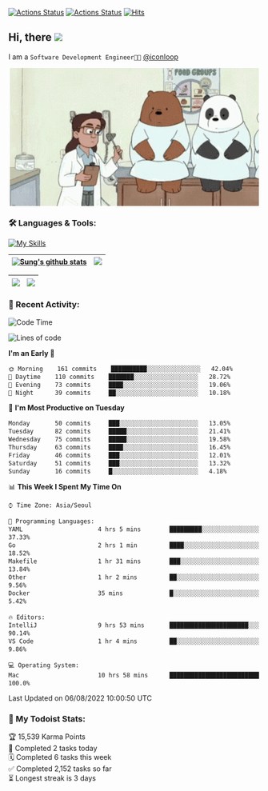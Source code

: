
[![Actions Status](https://github.com/ddok2/ddok2/workflows/Todoist%20Readme/badge.svg)](https://github.com/ddok2/ddok2/actions)
[![Actions Status](https://github.com/ddok2/ddok2/workflows/wakatime-stats/badge.svg)](https://github.com/ddok2/ddok2/actions)
[![Hits](https://hits.seeyoufarm.com/api/count/incr/badge.svg?url=https%3A%2F%2Fgithub.com%2Fddok2&count_bg=%23FF9595&title_bg=%23555555&icon=github.svg&icon_color=%23FFFFFF&title=hits&edge_flat=false)](https://hits.seeyoufarm.com)

<!-- ![visitors](https://visitor-badge.laobi.icu/badge?page_id=ddok2.ddok2) -->
## Hi, there <img src="https://raw.githubusercontent.com/MartinHeinz/MartinHeinz/master/wave.gif" width="3%">

I am a `Software Development Engineer🧑‍💻` [@iconloop](https://github.com/iconloop)


<p align="center">
    <img align="center" alt="GIF" src="img/debugging.gif" />
</p>


### 🛠 Languages & Tools:

[![My Skills](https://skillicons.dev/icons?i=go,js,ts,py,express,react,svelte,jquery,pug,mongodb,mysql,redis,aws,docker,kubernetes)](https://skillicons.dev)


| <a href="https://github.com/ddok2"><img align="center" src="https://github-readme-stats.vercel.app/api?username=ddok2&show_icons=true&include_all_commits=true&count_private=true&theme=buefy&hide_border=true" alt="Sung's github stats" /></a> | <a href="https://github.com/ddok2"><img src="http://github-readme-streak-stats.herokuapp.com?user=ddok2&hide_border=true" /></a> |
| ------------- |------------- |


| <a href="https://github.com/ddok2"><img align="center" src="https://github-readme-stats.vercel.app/api/top-langs/?username=ddok2&theme=buefy&hide=html,css&hide_border=true width=50%" /></a> | <a href="https://github.com/ddok2"><img align="center" src="https://activity-graph.herokuapp.com/graph?username=ddok2&theme=github&hide_border=true" height="250" /></a> |
| ------------- |--------------------------------------------------------------------------------------------------------------------------------------------------------------------------|


<!-- <details open>
    <summary>📈 My GitHub Stats</summary>
    <p align="center">
        <a href="https://github.com/ddok2">
            <img align="center" src="https://github-readme-stats.vercel.app/api?username=ddok2&show_icons=true&include_all_commits=true&count_private=true&theme=buefy&hide_border=true" alt="Sung's github stats" />
        </a>
    </p>
</details>
<details>
    <summary>💬 Top Languages</summary>
    <p align="center"> 
        <a href="https://github.com/ddok2">
            <img align="center" src="https://github-readme-stats.vercel.app/api/top-langs/?username=ddok2&layout=compact&theme=buefy&hide=html,css&hide_border=true" />
        </a>
    </p>
</details> -->


### 🌈 Recent Activity:
<!--START_SECTION:waka-->
![Code Time](http://img.shields.io/badge/Code%20Time-0%20secs-blue)

![Lines of code](https://img.shields.io/badge/From%20Hello%20World%20I%27ve%20Written-274%20Thousand%20lines%20of%20code-blue)

**I'm an Early 🐤** 

```text
🌞 Morning    161 commits    ██████████░░░░░░░░░░░░░░░   42.04% 
🌆 Daytime    110 commits    ███████░░░░░░░░░░░░░░░░░░   28.72% 
🌃 Evening    73 commits     ████░░░░░░░░░░░░░░░░░░░░░   19.06% 
🌙 Night      39 commits     ██░░░░░░░░░░░░░░░░░░░░░░░   10.18%

```
📅 **I'm Most Productive on Tuesday** 

```text
Monday       50 commits     ███░░░░░░░░░░░░░░░░░░░░░░   13.05% 
Tuesday      82 commits     █████░░░░░░░░░░░░░░░░░░░░   21.41% 
Wednesday    75 commits     █████░░░░░░░░░░░░░░░░░░░░   19.58% 
Thursday     63 commits     ████░░░░░░░░░░░░░░░░░░░░░   16.45% 
Friday       46 commits     ███░░░░░░░░░░░░░░░░░░░░░░   12.01% 
Saturday     51 commits     ███░░░░░░░░░░░░░░░░░░░░░░   13.32% 
Sunday       16 commits     █░░░░░░░░░░░░░░░░░░░░░░░░   4.18%

```


📊 **This Week I Spent My Time On** 

```text
⌚︎ Time Zone: Asia/Seoul

💬 Programming Languages: 
YAML                     4 hrs 5 mins        █████████░░░░░░░░░░░░░░░░   37.33% 
Go                       2 hrs 1 min         ████░░░░░░░░░░░░░░░░░░░░░   18.52% 
Makefile                 1 hr 31 mins        ███░░░░░░░░░░░░░░░░░░░░░░   13.84% 
Other                    1 hr 2 mins         ██░░░░░░░░░░░░░░░░░░░░░░░   9.56% 
Docker                   35 mins             █░░░░░░░░░░░░░░░░░░░░░░░░   5.42%

🔥 Editors: 
IntelliJ                 9 hrs 53 mins       ██████████████████████░░░   90.14% 
VS Code                  1 hr 4 mins         ██░░░░░░░░░░░░░░░░░░░░░░░   9.86%

💻 Operating System: 
Mac                      10 hrs 58 mins      █████████████████████████   100.0%

```


 Last Updated on 06/08/2022 10:00:50 UTC
<!--END_SECTION:waka-->

### 🚧 My Todoist Stats:
<!-- TODO-IST:START -->
🏆  15,539 Karma Points           
🌸  Completed 2 tasks today           
🗓  Completed 6 tasks this week           
✅  Completed 2,152 tasks so far           
⏳  Longest streak is 3 days
<!-- TODO-IST:END -->

